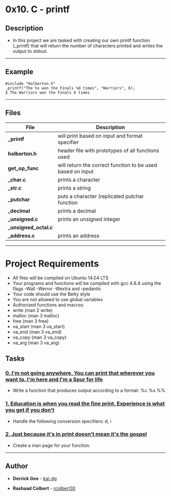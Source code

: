 # 0x10. C - printf

  

## Description

  

* In this project we are tasked with creating our own printf function (_printf) that will return the number of  characters printed and writes the output to stdout. 

 ---
 ## Example
```
#include "Holberton.h"
_printf("The %s won the Finals %d times", "Warriors", 6);
$ The Warriors won the Finals 6 times
``` 
---
## Files 

  | File  | Description |
  |--------| ------------|
  |**_printf** | will print based on input and format specifier|
   |**holberton.h** | header file with prototypes of all functions used |
   |**get_op_func** | will return the correct function to be used based on input|
   |**_char.c** | prints a character |
   |**_str.c** | prints a string |
   |**_putchar**| puts a character (replicated putchar function|
  |**_decimal**| prints a decimal |
  |**_unsigned.c**| prints an unsigned integer|
  |**_unsigned_octal.c**| |
  |**_address.c** | prints an address|
---
# Project Requirements
-   All files will be compiled on Ubuntu 14.04 LTS
-   Your programs and functions will be compiled with gcc 4.8.4 using the flags -Wall -Werror -Wextra and -pedantic
-   Your code should use the Betty style
-   You are not allowed to use global variables
-   Authorized functions and macros:
-   write (man 2 write)
-   malloc (man 3 malloc)
-   free (man 3 free)
-   va_start (man 3 va_start)
-   va_end (man 3 va_end)
-   va_copy (man 3 va_copy)
-   va_arg (man 3 va_arg)
  
## Tasks
### [0. I'm not going anywhere. You can print that wherever you want to. I'm here and I'm a Spur for life](./_printf.c)

* Write a function that produces output according to a format: %c %s %%

  

### [1. Education is when you read the fine print. Experience is what you get if you don't](./_printf.c)

* Handle the following conversion specifiers: d, i

  

### [2. Just because it's in print doesn't mean it's the gospel](./man_3_printf)

* Create a man page for your function.

  

---

  

## Author

*  **Derrick Gee** - [kai-dg](https://github.com/kai-dg)

*  **Rashaad Colbert** - [rcolbert30](https://github.com/rcolbert30)



